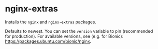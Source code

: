# nginx-extras

Installs the `nginx` and `nginx-extras` packages.

Defaults to newest. You can set the `version` variable to pin (recommended for
production). For available versions, see (e.g. for Bionic):
https://packages.ubuntu.com/bionic/nginx.

